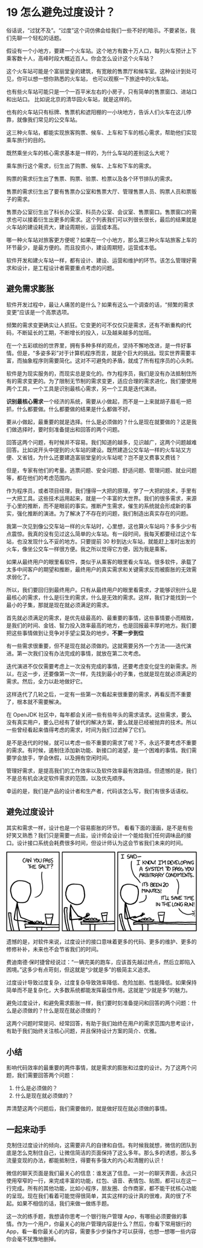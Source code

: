 # 19 怎么避免过度设计？

俗话说，“过犹不及”。“过度”这个词仿佛会给我们一些不好的暗示。不要紧张，我们先聊一个轻松的话题。

假设有一个小地方，要建一个火车站。这个地方有数十万人口，每列火车预计上下乘客数十人，高峰时段大概近百人。你会怎么设计这个火车站？

这个火车站可能是个富丽堂皇的建筑，有宽敞的售票厅和候车室。这种设计到处可见，你可以想一想你熟悉的火车站， 也可以观察一下旅途中的火车站。

也有些火车站可能只是一个一百平米左右的小房子，只有简单的售票窗口、进站口和出站口。 比如说北京的清华园火车站，就是这样的。

也有的火车站只有标牌、售票机和遮阳棚的一小块地方，告诉人们火车在这儿停靠，就像我们常见的公交车站。

这三种火车站，都能实现旅客购票、候车、上车和下车的核心需求，帮助他们实现乘车旅行的目的。

既然乘坐火车的核心需求基本是一样的，为什么车站的差别这么大呢？

乘车旅行这个需求，衍生出了购票、候车、上车和下车的需求。

购票的需求衍生出了售票、购票、验票、检票以及各个环节排队的需求。

售票的需求衍生出了要有售票办公室和售票大厅、管理售票人员、购票人员和票贩子的需求。

售票办公室衍生出了科长办公室、科员办公室、会议室、售票窗口。售票窗口的需求也可以接着衍生出更多的需求。这个列表我们可以列很长很长，最后的结果就是火车站的建设耗资大，建设周期长，运营成本高。

哪一种火车站对旅客更方便呢？如果在一个小地方，那么第三种火车站旅客上车的环节最少，是最方便的。而且投资小，建设周期短，运营成本低。

软件开发和建火车站一样，都有设计、建设、运营和维护的环节。该怎么管理好需求和设计，是工程设计者需要重点考虑的问题。

## 避免需求膨胀

软件开发过程中，最让人痛苦的是什么？如果有这么一个调查的话，“频繁的需求变更”应该是一个高票选项。

频繁的需求变更确实让人抓狂。它变更的可不仅仅只是需求，还有不断重构的代码，不断延长的工期，不断增长的投入，以及越来越多的加班。

在一个五彩缤纷的世界里，拥有多种多样的观点，坚持不懈地改进，是一件好事情。但是，“多姿多彩”对于计算机程序而言，就是个巨大的挑战。现实世界需要丰富，而抽象程序则需要简化。这对不可避免的矛盾，就成了所有程序员的心头刺。

软件是为现实服务的，而现实总是变化的。作为程序员，我们是没有办法抵制住所有的需求变更的。为了限制无节制的需求变更，适应合理的需求进化，我们要使用两个工具，一个工具是识别最核心需求，另一个工具是迭代演进。

**识别最核心需求**一个经济的系统，需要从小做起，而不是一上来就胡子眉毛一把抓，什么都要做。什么都要做的结果是什么都做不好。

要从小做起，最重要的就是选择。什么是必须做的？什么是现在就要做的？这是我们做选择时，要时刻准备提出和回答的两个问题。

回答这两个问题，有时候并不容易。我们知道的越多，见识越广，这两个问题越难回答。比如说开头中提到的火车站的建设。既然建造公交车站一样的火车站又方便、又省钱，为什么还要建造富丽堂皇的火车站呢？岂不是又费事又费钱？

但是，专家有他们的考量。逃票问题、安全问题、舒适问题、管理问题、就业问题等，都在他们的考虑范围内。

作为程序员，或者项目经理，我们懂得一大把的原理，学了一大把的技术，手里有一大把工具。这些技术运用起来，就是一个丰富的大世界。我们的很多需求，来源于心里的推断，而不是眼前的事实。推断产生需求，催生的系统就会形成新的事实，强化推断的演进。为了解决了不存在的问题，我们制造出真实存在的问题。

我第一次见到像公交车站一样的火车站时，心里想，这也算火车站吗？多多少少有点震惊。我真的没有见过这么简单的火车站。有一段时间，我每天都要经过这个车站，也没发现什么不妥的地方。只要提前 30 秒到达火车站，就能赶上准时出发的火车，像坐公交车一样很方便。我之所以觉得它方便，因为我是乘客。

如果从最终用户的眼里看软件，类似于从乘客的眼里看火车站。很多软件，承载了太多中间客户的期望和推断，最终用户的真实需求和关键需求反而被膨胀的无效需求弱化了。

所以，我们要回归到最终用户。只有从最终用户的眼里看需求，才能够识别什么是最核心的需求，什么是衍生的需求，什么是无效的需求。这样，我们才能找到一个最小的子集，那就是现在就必须满足的需求。

首先就必须满足的需求，是优先级最高的、最重要的事情，这些事情要小而精致，是我们的时间、金钱、智力投入效率最高的地方，也是回报最丰厚的地方。我们要把这些事情做到让竞争对手望尘莫及的地步。**不要一步到位**

有一些需求很重要，但不是现在就必须做的。这就需要另外一个方法——迭代演进。第一次我们没有办法完成的事情，就放在第二次考虑。

迭代演进不仅仅需要考虑上一次没有完成的事情，还要考虑变化促生的新需求。所以，在这一步，还要像第一次一样，先找到最小的子集，也就是现在就必须满足的需求。然后，全力以赴地做好它。

这样迭代了几轮之后，一定有一些第一次看起来很重要的需求，再看反而不重要了，根本就不需要解决。

在 OpenJDK 社区中，每年都会关闭一些有些年头的需求请求。这些需求，要么没有真实用户，要么已经有了替代的解决方案，要么就是已经被抛弃的技术。所以一些曾经看起来值得考虑的需求，时间为我们过滤掉了它们。

是不是迭代的时候，就可以考虑一些不重要的需求了呢？不，永远不要考虑不重要的需求。有时候，遏制住添加新功能、新接口的渴望，是一个困难的事情。我们需要学会放手，学会休假，以及拥有空闲时间。

管理好需求，是提高我们的工作效率以及软件效率最有效路径。但遗憾的是，我们不是总有机会决定软件需求的范围，以及优先顺序。

幸运的是，我们是产品的设计者和生产者，代码该怎么写，我们有很多话语权。

## 避免过度设计

其实和需求一样，设计也是一个容易膨胀的环节。 看看下面的漫画，是不是有些好笑又熟悉？我们只是需要一点盐，设计师会设计一个能给我们任何调味品的接口。设计接口系统会耗费很多时间，但设计师认为这会节省我们未来的时间。

![img](assets/d5c799ded09527e891c92ec1d931e7ed.png)

遗憾的是，对软件来说，过度设计的接口意味着更多的代码、更多的维护、更多的修修补补，未来也不会节省我们的时间。

费迪南德·保时捷曾经说过：“一辆完美的跑车，应该首先越过终点，然后立即陷入困境。”这多少有点苛刻，但这就是“少就是多”的极简主义追求。

过度设计导致过度复杂，过度复杂导致效率降低、危险加剧、性能降低。如果保持简单而不是复杂化，大多数系统都能发挥最佳作用。这就是“少就是多”的魅力。

避免过度设计，和避免需求膨胀一样，我们要时刻准备提问和回答的两个问题：什么是必须做的？什么是现在就必须做的？

这两个问题时常提问、经常回答，有助于我们始终在用户的需求范围内思考设计，有助于我们始终关注核心问题，并且保持设计方案的简介、优雅。

## 小结

影响代码效率的最重要的两件事情，就是需求的膨胀和过度的设计。为了这两个问题，我们需要回答两个问题：

1. 什么是必须做的？
1. 什么是现在就必须做的？

弄清楚这两个问题后，我们需要做的，就是做好现在就必须做的事情。

## 一起来动手

克制住过度设计的倾向，这需要非凡的自律和自信。有时候我就想，微信的团队到底是怎么克制住自己，让微信简洁的页面保持了这么多年。那么多的诱惑，那么多流量变现的办法，都能抵制住，得要有多强大的内心和清醒的认识！

微信的聊天页面是我们最关心的信息：谁发送了信息。一对一的聊天界面，永远只使用窄窄的一行，来完成丰富的功能，红包、语音、表情包、贴图，都可以在这一行完成。所有的其他功能，比如小程序，朋友圈、合作商家，都不能干扰核心功能的呈现。现在我们看着可能觉得很简单，其实这样的设计真的很难，真的很了不起。如果不相信的话，我们来做一做练手题。

这一次的练手题，我想请你思考一个银行账户管理 App，有哪些必须要做的事情。作为一个用户，你最关心的账户管理内容是什么？然后，你看下常用银行的 App，看一看你最关心的内容，需要多少步操作才可以获得，也想一想哪一些内容你会毫不犹豫地删掉。
